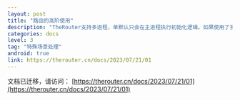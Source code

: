```yaml
---
layout: post
title: "路由的高阶使用"
description: "TheRouter支持多进程，单默认只会在主进程执行初始化逻辑。如果使用了多进程，可以先关闭`TheRouter`的自动初始化，然后手动在`Application`的`onCreate()`中执行初始化功能。"
categories: docs
level: 3
tag: "特殊场景处理"
android: true
link: https://therouter.cn/docs/2023/07/21/01
---
```



文档已迁移，请访问：  [https://therouter.cn/docs/2023/07/21/01](https://therouter.cn/docs/2023/07/21/01)   

